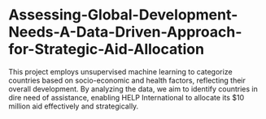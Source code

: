 # Assessing-Global-Development-Needs-A-Data-Driven-Approach-for-Strategic-Aid-Allocation
This project employs unsupervised machine learning to categorize countries based on socio-economic and health factors, reflecting their overall development. By analyzing the data, we aim to identify countries in dire need of assistance, enabling HELP International to allocate its $10 million aid effectively and strategically.
